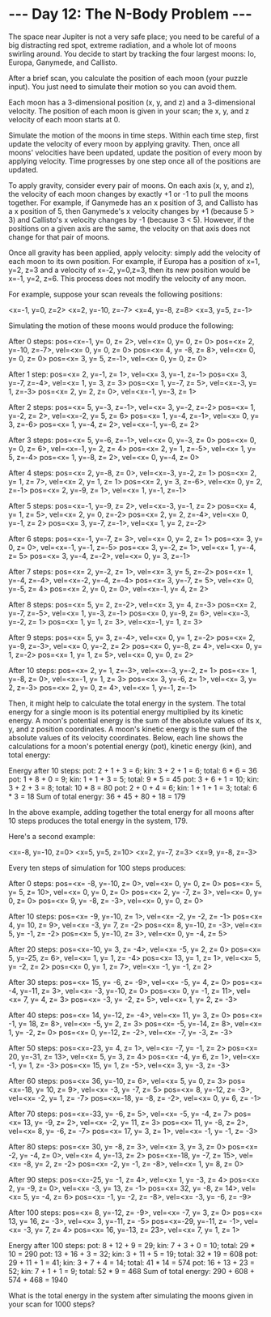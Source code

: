 # --- Day 12: The N-Body Problem ---

   The space near Jupiter is not a very safe place; you need to be careful of
   a big distracting red spot, extreme radiation, and a whole lot of moons
   swirling around. You decide to start by tracking the four largest moons:
   Io, Europa, Ganymede, and Callisto.

   After a brief scan, you calculate the position of each moon (your puzzle
   input). You just need to simulate their motion so you can avoid them.

   Each moon has a 3-dimensional position (x, y, and z) and a 3-dimensional
   velocity. The position of each moon is given in your scan; the x, y, and z
   velocity of each moon starts at 0.

   Simulate the motion of the moons in time steps. Within each time step,
   first update the velocity of every moon by applying gravity. Then, once
   all moons' velocities have been updated, update the position of every moon
   by applying velocity. Time progresses by one step once all of the
   positions are updated.

   To apply gravity, consider every pair of moons. On each axis (x, y, and
   z), the velocity of each moon changes by exactly +1 or -1 to pull the
   moons together. For example, if Ganymede has an x position of 3, and
   Callisto has a x position of 5, then Ganymede's x velocity changes by +1
   (because 5 > 3) and Callisto's x velocity changes by -1 (because 3 < 5).
   However, if the positions on a given axis are the same, the velocity on
   that axis does not change for that pair of moons.

   Once all gravity has been applied, apply velocity: simply add the velocity
   of each moon to its own position. For example, if Europa has a position of
   x=1, y=2, z=3 and a velocity of x=-2, y=0,z=3, then its new position would
   be x=-1, y=2, z=6. This process does not modify the velocity of any moon.

   For example, suppose your scan reveals the following positions:

 <x=-1, y=0, z=2>
 <x=2, y=-10, z=-7>
 <x=4, y=-8, z=8>
 <x=3, y=5, z=-1>

   Simulating the motion of these moons would produce the following:

 After 0 steps:
 pos=<x=-1, y=  0, z= 2>, vel=<x= 0, y= 0, z= 0>
 pos=<x= 2, y=-10, z=-7>, vel=<x= 0, y= 0, z= 0>
 pos=<x= 4, y= -8, z= 8>, vel=<x= 0, y= 0, z= 0>
 pos=<x= 3, y=  5, z=-1>, vel=<x= 0, y= 0, z= 0>

 After 1 step:
 pos=<x= 2, y=-1, z= 1>, vel=<x= 3, y=-1, z=-1>
 pos=<x= 3, y=-7, z=-4>, vel=<x= 1, y= 3, z= 3>
 pos=<x= 1, y=-7, z= 5>, vel=<x=-3, y= 1, z=-3>
 pos=<x= 2, y= 2, z= 0>, vel=<x=-1, y=-3, z= 1>

 After 2 steps:
 pos=<x= 5, y=-3, z=-1>, vel=<x= 3, y=-2, z=-2>
 pos=<x= 1, y=-2, z= 2>, vel=<x=-2, y= 5, z= 6>
 pos=<x= 1, y=-4, z=-1>, vel=<x= 0, y= 3, z=-6>
 pos=<x= 1, y=-4, z= 2>, vel=<x=-1, y=-6, z= 2>

 After 3 steps:
 pos=<x= 5, y=-6, z=-1>, vel=<x= 0, y=-3, z= 0>
 pos=<x= 0, y= 0, z= 6>, vel=<x=-1, y= 2, z= 4>
 pos=<x= 2, y= 1, z=-5>, vel=<x= 1, y= 5, z=-4>
 pos=<x= 1, y=-8, z= 2>, vel=<x= 0, y=-4, z= 0>

 After 4 steps:
 pos=<x= 2, y=-8, z= 0>, vel=<x=-3, y=-2, z= 1>
 pos=<x= 2, y= 1, z= 7>, vel=<x= 2, y= 1, z= 1>
 pos=<x= 2, y= 3, z=-6>, vel=<x= 0, y= 2, z=-1>
 pos=<x= 2, y=-9, z= 1>, vel=<x= 1, y=-1, z=-1>

 After 5 steps:
 pos=<x=-1, y=-9, z= 2>, vel=<x=-3, y=-1, z= 2>
 pos=<x= 4, y= 1, z= 5>, vel=<x= 2, y= 0, z=-2>
 pos=<x= 2, y= 2, z=-4>, vel=<x= 0, y=-1, z= 2>
 pos=<x= 3, y=-7, z=-1>, vel=<x= 1, y= 2, z=-2>

 After 6 steps:
 pos=<x=-1, y=-7, z= 3>, vel=<x= 0, y= 2, z= 1>
 pos=<x= 3, y= 0, z= 0>, vel=<x=-1, y=-1, z=-5>
 pos=<x= 3, y=-2, z= 1>, vel=<x= 1, y=-4, z= 5>
 pos=<x= 3, y=-4, z=-2>, vel=<x= 0, y= 3, z=-1>

 After 7 steps:
 pos=<x= 2, y=-2, z= 1>, vel=<x= 3, y= 5, z=-2>
 pos=<x= 1, y=-4, z=-4>, vel=<x=-2, y=-4, z=-4>
 pos=<x= 3, y=-7, z= 5>, vel=<x= 0, y=-5, z= 4>
 pos=<x= 2, y= 0, z= 0>, vel=<x=-1, y= 4, z= 2>

 After 8 steps:
 pos=<x= 5, y= 2, z=-2>, vel=<x= 3, y= 4, z=-3>
 pos=<x= 2, y=-7, z=-5>, vel=<x= 1, y=-3, z=-1>
 pos=<x= 0, y=-9, z= 6>, vel=<x=-3, y=-2, z= 1>
 pos=<x= 1, y= 1, z= 3>, vel=<x=-1, y= 1, z= 3>

 After 9 steps:
 pos=<x= 5, y= 3, z=-4>, vel=<x= 0, y= 1, z=-2>
 pos=<x= 2, y=-9, z=-3>, vel=<x= 0, y=-2, z= 2>
 pos=<x= 0, y=-8, z= 4>, vel=<x= 0, y= 1, z=-2>
 pos=<x= 1, y= 1, z= 5>, vel=<x= 0, y= 0, z= 2>

 After 10 steps:
 pos=<x= 2, y= 1, z=-3>, vel=<x=-3, y=-2, z= 1>
 pos=<x= 1, y=-8, z= 0>, vel=<x=-1, y= 1, z= 3>
 pos=<x= 3, y=-6, z= 1>, vel=<x= 3, y= 2, z=-3>
 pos=<x= 2, y= 0, z= 4>, vel=<x= 1, y=-1, z=-1>

   Then, it might help to calculate the total energy in the system. The total
   energy for a single moon is its potential energy multiplied by its kinetic
   energy. A moon's potential energy is the sum of the absolute values of its
   x, y, and z position coordinates. A moon's kinetic energy is the sum of
   the absolute values of its velocity coordinates. Below, each line shows
   the calculations for a moon's potential energy (pot), kinetic energy
   (kin), and total energy:

 Energy after 10 steps:
 pot: 2 + 1 + 3 =  6;   kin: 3 + 2 + 1 = 6;   total:  6 * 6 = 36
 pot: 1 + 8 + 0 =  9;   kin: 1 + 1 + 3 = 5;   total:  9 * 5 = 45
 pot: 3 + 6 + 1 = 10;   kin: 3 + 2 + 3 = 8;   total: 10 * 8 = 80
 pot: 2 + 0 + 4 =  6;   kin: 1 + 1 + 1 = 3;   total:  6 * 3 = 18
 Sum of total energy: 36 + 45 + 80 + 18 = 179

   In the above example, adding together the total energy for all moons after
   10 steps produces the total energy in the system, 179.

   Here's a second example:

 <x=-8, y=-10, z=0>
 <x=5, y=5, z=10>
 <x=2, y=-7, z=3>
 <x=9, y=-8, z=-3>

   Every ten steps of simulation for 100 steps produces:

 After 0 steps:
 pos=<x= -8, y=-10, z=  0>, vel=<x=  0, y=  0, z=  0>
 pos=<x=  5, y=  5, z= 10>, vel=<x=  0, y=  0, z=  0>
 pos=<x=  2, y= -7, z=  3>, vel=<x=  0, y=  0, z=  0>
 pos=<x=  9, y= -8, z= -3>, vel=<x=  0, y=  0, z=  0>

 After 10 steps:
 pos=<x= -9, y=-10, z=  1>, vel=<x= -2, y= -2, z= -1>
 pos=<x=  4, y= 10, z=  9>, vel=<x= -3, y=  7, z= -2>
 pos=<x=  8, y=-10, z= -3>, vel=<x=  5, y= -1, z= -2>
 pos=<x=  5, y=-10, z=  3>, vel=<x=  0, y= -4, z=  5>

 After 20 steps:
 pos=<x=-10, y=  3, z= -4>, vel=<x= -5, y=  2, z=  0>
 pos=<x=  5, y=-25, z=  6>, vel=<x=  1, y=  1, z= -4>
 pos=<x= 13, y=  1, z=  1>, vel=<x=  5, y= -2, z=  2>
 pos=<x=  0, y=  1, z=  7>, vel=<x= -1, y= -1, z=  2>

 After 30 steps:
 pos=<x= 15, y= -6, z= -9>, vel=<x= -5, y=  4, z=  0>
 pos=<x= -4, y=-11, z=  3>, vel=<x= -3, y=-10, z=  0>
 pos=<x=  0, y= -1, z= 11>, vel=<x=  7, y=  4, z=  3>
 pos=<x= -3, y= -2, z=  5>, vel=<x=  1, y=  2, z= -3>

 After 40 steps:
 pos=<x= 14, y=-12, z= -4>, vel=<x= 11, y=  3, z=  0>
 pos=<x= -1, y= 18, z=  8>, vel=<x= -5, y=  2, z=  3>
 pos=<x= -5, y=-14, z=  8>, vel=<x=  1, y= -2, z=  0>
 pos=<x=  0, y=-12, z= -2>, vel=<x= -7, y= -3, z= -3>

 After 50 steps:
 pos=<x=-23, y=  4, z=  1>, vel=<x= -7, y= -1, z=  2>
 pos=<x= 20, y=-31, z= 13>, vel=<x=  5, y=  3, z=  4>
 pos=<x= -4, y=  6, z=  1>, vel=<x= -1, y=  1, z= -3>
 pos=<x= 15, y=  1, z= -5>, vel=<x=  3, y= -3, z= -3>

 After 60 steps:
 pos=<x= 36, y=-10, z=  6>, vel=<x=  5, y=  0, z=  3>
 pos=<x=-18, y= 10, z=  9>, vel=<x= -3, y= -7, z=  5>
 pos=<x=  8, y=-12, z= -3>, vel=<x= -2, y=  1, z= -7>
 pos=<x=-18, y= -8, z= -2>, vel=<x=  0, y=  6, z= -1>

 After 70 steps:
 pos=<x=-33, y= -6, z=  5>, vel=<x= -5, y= -4, z=  7>
 pos=<x= 13, y= -9, z=  2>, vel=<x= -2, y= 11, z=  3>
 pos=<x= 11, y= -8, z=  2>, vel=<x=  8, y= -6, z= -7>
 pos=<x= 17, y=  3, z=  1>, vel=<x= -1, y= -1, z= -3>

 After 80 steps:
 pos=<x= 30, y= -8, z=  3>, vel=<x=  3, y=  3, z=  0>
 pos=<x= -2, y= -4, z=  0>, vel=<x=  4, y=-13, z=  2>
 pos=<x=-18, y= -7, z= 15>, vel=<x= -8, y=  2, z= -2>
 pos=<x= -2, y= -1, z= -8>, vel=<x=  1, y=  8, z=  0>

 After 90 steps:
 pos=<x=-25, y= -1, z=  4>, vel=<x=  1, y= -3, z=  4>
 pos=<x=  2, y= -9, z=  0>, vel=<x= -3, y= 13, z= -1>
 pos=<x= 32, y= -8, z= 14>, vel=<x=  5, y= -4, z=  6>
 pos=<x= -1, y= -2, z= -8>, vel=<x= -3, y= -6, z= -9>

 After 100 steps:
 pos=<x=  8, y=-12, z= -9>, vel=<x= -7, y=  3, z=  0>
 pos=<x= 13, y= 16, z= -3>, vel=<x=  3, y=-11, z= -5>
 pos=<x=-29, y=-11, z= -1>, vel=<x= -3, y=  7, z=  4>
 pos=<x= 16, y=-13, z= 23>, vel=<x=  7, y=  1, z=  1>

 Energy after 100 steps:
 pot:  8 + 12 +  9 = 29;   kin: 7 +  3 + 0 = 10;   total: 29 * 10 = 290
 pot: 13 + 16 +  3 = 32;   kin: 3 + 11 + 5 = 19;   total: 32 * 19 = 608
 pot: 29 + 11 +  1 = 41;   kin: 3 +  7 + 4 = 14;   total: 41 * 14 = 574
 pot: 16 + 13 + 23 = 52;   kin: 7 +  1 + 1 =  9;   total: 52 *  9 = 468
 Sum of total energy: 290 + 608 + 574 + 468 = 1940

   What is the total energy in the system after simulating the moons given in
   your scan for 1000 steps?


